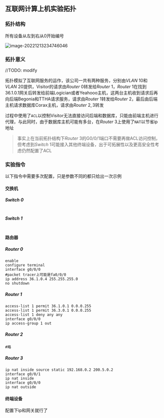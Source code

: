 ## 互联网计算上机实验拓扑

### 拓扑结构

所有设备从左到右从0开始编号

![image-20221213234746046](C:\Users\Corax\AppData\Roaming\Typora\typora-user-images\image-20221213234746046.png)

### 拓扑意义

//TODO: modify

拓扑模拟了互联网服务的运作，该公司一共有两种服务，分别由$VLAN~10$和$VLAN~20$提供，Visitor的请求由$Router~0$转发给$Router~1$，$Router~1$在找到36.1.0.1网关后转发给前端Logician或者Yeahooo主机，这两台主机收到请求后再向后端Begonia和TTHA请求服务，请求由$Router~1$转发给$Router~2$，最后由后端主机请求数据库Corax主机，请求由$Router~2,3$转发

过程中使用了`ACL`以控制Visitor无法直接访问后端和数据库，只能由前端主机进行代理，与此同时，由于数据库主机可能有多台，在$Router~3$上使用了`NAT`以节省ip地址

> 事实上在当前拓扑结构下$Router~3$的G0/0/1端口不需要再做ACL访问控制，但考虑到$Switch~1$可能接入其他终端设备，出于可拓展性以及更高安全性考虑仍然配置了ACL

### 实验指令

以下指令中需要多次配置，只是参数不同的都只给出一次示例

#### 交换机

##### Switch 0

~~~~

~~~~

##### Switch 1

~~~~

~~~~

#### 路由器

##### Router 0

~~~~
enable
configure terminal
interface g0/0/0
#packet tracer上可能是fa0/0/0
ip address 36.1.0.4 255.255.255.0
no shutdown
~~~~

##### Router 1

~~~~
access-list 1 permit 36.1.0.1 0.0.0.255
access-list 1 permit 36.3.0.1 0.0.0.255
access-list 1 deny any any
interface g0/0/0
ip access-group 1 out
~~~~

##### Router 2

~~~~
#略
~~~~

##### Router 3

~~~~
ip nat inside source static 192.168.0.2 200.5.0.2
interface g0/0/1
ip nat inside
interface g0/0/0
ip nat outside
~~~~

#### 终端设备

配置下ip和网关就行了